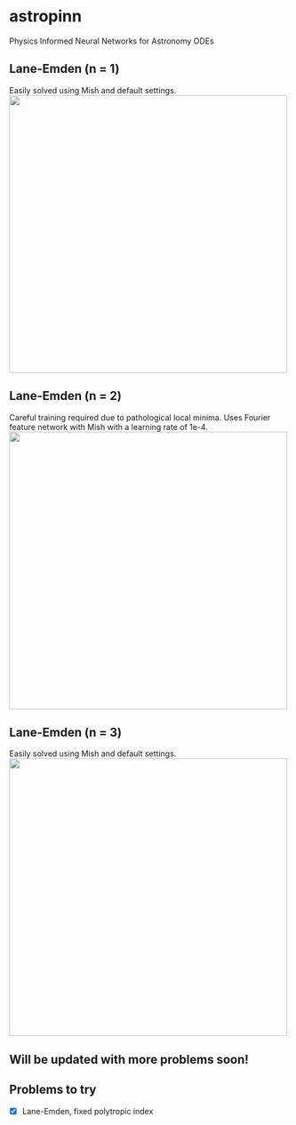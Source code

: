 # astropinn
Physics Informed Neural Networks for Astronomy ODEs

## Lane-Emden (n = 1)
Easily solved using Mish and default settings.
<img src="https://github.com/mtyhon/astropinn/blob/main/images/laneemden_n1_downsample10.gif" width="500" height="500">
## Lane-Emden (n = 2)
Careful training required due to pathological local minima. Uses Fourier feature network with Mish with a learning rate of 1e-4. 
<img src="https://github.com/mtyhon/astropinn/blob/main/images/laneemden_n2_downsample10.gif" width="500" height="500">
## Lane-Emden (n = 3)
Easily solved using Mish and default settings.
<img src="https://github.com/mtyhon/astropinn/blob/main/images/laneemden_n3_downsample10.gif" width="500" height="500">

## Will be updated with more problems soon!

## Problems to try

- [x] Lane-Emden, fixed polytropic index
